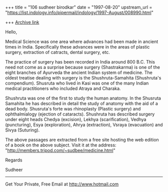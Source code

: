 +++
title = "106 sudheer birodkar"
date = "1997-08-20"
upstream_url = "https://list.indology.info/pipermail/indology/1997-August/008990.html"

+++
[Archive link](https://list.indology.info/pipermail/indology/1997-August/008990.html)

Hello,

Medical Science was one area where advances had been made
in ancient times in India. Specifically these advances were in the areas 
of plastic surgery, extraction of catracts, dental surgery, etc.

The practice of surgery has been recorded in India around 800 B.C. This 
need not come as a surprise because surgery (Shastrakarma) is one of the 
eight branches of Ayurveda the ancient Indian system of medicine. The 
oldest treatise dealing with surgery is the Shushruta-Samahita 
(Shushruta's compendium). Shusruta who lived in Kasi was one of the many 
Indian medical practitioners who included Atraya and Charaka. 

Shushruta was one of the first to study the human anatomy. In the
Shusruta Samahita he has described in detail the study of anatomy with
the aid of a dead body. Shusruta's forte was rhinoplasty (Plastic 
surgery) and ophthalmialogy (ejection of cataracts). Shushruta has 
described surgery under eight heads Chedya (excision), Lekhya 
(scarification), Vedhya (puncturing), Esya (exploration), Ahrya 
(extraction), Vsraya (evacuation) and Sivya (Suturing). 

The above passages are extracted from a free site hosting the web 
edition of a book on the above subject. Visit it at the address:
"http://members.tripod.com/~sudbee/medicine.html"

Regards

Sudheer


______________________________________________________
Get Your Private, Free Email at http://www.hotmail.com





